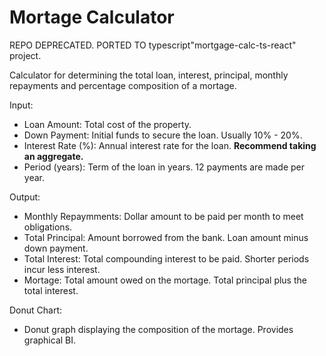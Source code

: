 # Mortage Calculator

REPO DEPRECATED. PORTED TO typescript"mortgage-calc-ts-react" project.

Calculator for determining the total loan, interest, principal, monthly repayments and percentage composition of a mortage.

Input:
  - Loan Amount: Total cost of the property.
  - Down Payment: Initial funds to secure the loan. Usually 10% - 20%.
  - Interest Rate (%): Annual interest rate for the loan. <b>Recommend taking an aggregate.</b>
  - Period (years): Term of the loan in years. 12 payments are made per year.

Output:
  - Monthly Repaymments: Dollar amount to be paid per month to meet obligations.
  - Total Principal: Amount borrowed from the bank. Loan amount minus down payment.
  - Total Interest: Total compounding interest to be paid. Shorter periods incur less interest.
  - Mortage: Total amount owed on the mortage. Total principal plus the total interest.

Donut Chart:
  - Donut graph displaying the composition of the mortage. Provides graphical BI.
